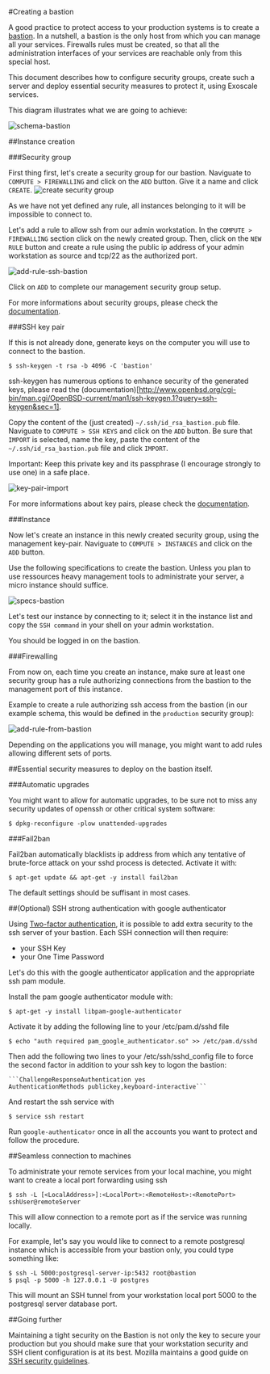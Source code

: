#Creating a bastion

A good practice to protect access to your production systems is to create a [bastion](https://en.wikipedia.org/wiki/Bastion_host). In a nutshell, a bastion is the only host from which you can manage all your services. Firewalls rules must be created, so that all the administration interfaces of your services are reachable only from this special host.

This document describes how to configure security groups, create such a server and deploy essential security measures to protect it, using Exoscale services.

This diagram illustrates what we are going to achieve:

![schema-bastion](./schema-bastion-exoscale.png) 

##Instance creation

###Security group

First thing first, let's create a security group for our bastion. Naviguate to `COMPUTE > FIREWALLING` and click on the `ADD` button. Give it a name and click `CREATE`.
![create security group](./create-new-security-group.png)

As we have not yet defined any rule, all instances belonging to it will be impossible to connect to.

Let's add a rule to allow ssh from our admin workstation. In the `COMPUTE > FIREWALLING` section click on the newly created group. 
Then, click on the `NEW RULE` button and create a rule using the public ip address of your admin workstation as source and tcp/22 as the authorized port.

![add-rule-ssh-bastion](./add-rule-ssh-bastion.png)

Click on `ADD` to complete our management security group setup.

For more informations about security groups, please check the [documentation](https://community.exoscale.ch/documentation/compute/security-groups/).

###SSH key pair

If this is not already done, generate keys on the computer you will use to connect to the bastion.

    $ ssh-keygen -t rsa -b 4096 -C 'bastion'

ssh-keygen has numerous options to enhance security of the generated keys, please read the (documentation)[http://www.openbsd.org/cgi-bin/man.cgi/OpenBSD-current/man1/ssh-keygen.1?query=ssh-keygen&sec=1].


Copy the content of the (just created) `~/.ssh/id_rsa_bastion.pub` file. Naviguate to `COMPUTE > SSH KEYS` and click on the `ADD` button. Be sure that `IMPORT` is selected, name the key, paste the content of the `~/.ssh/id_rsa_bastion.pub` file and click `IMPORT`.

Important: Keep this private key and its passphrase (I encourage strongly to use one) in a safe place.

![key-pair-import](./key-pair-import.png)

For more informations about key pairs, please check the [documentation](https://community.exoscale.ch/documentation/compute/ssh-keypairs/).

###Instance

Now let's create an instance in this newly created security group, using the management key-pair. Naviguate to `COMPUTE > INSTANCES` and click on the `ADD` button.

Use the following specifications to create the bastion. Unless you plan to use ressources heavy management tools to administrate your server, a micro instance should suffice.

![specs-bastion](./specs-bastion.png)

Let's test our instance by connecting to it; select it in the instance list and copy the `SSH command` in your shell on your admin workstation.

You should be logged in on the bastion.

###Firewalling

From now on, each time you create an instance, make sure at least one security group has a rule authorizing connections from the bastion to the management port of this instance.

Example to create a rule authorizing ssh access from the bastion (in our example schema, this would be defined in the `production` security group):

![add-rule-from-bastion](./add-rule-from-bastion.png)

Depending on the applications you will manage, you might want to add rules allowing different sets of ports.

##Essential security measures to deploy on the bastion itself.

###Automatic upgrades

You might want to allow for automatic upgrades, to be sure not to miss any security updates of 
openssh or other critical system software:

    $ dpkg-reconfigure -plow unattended-upgrades

###Fail2ban

Fail2ban automatically blacklists ip address from which any tentative of brute-force attack on your sshd process is detected.
Activate it with:

    $ apt-get update && apt-get -y install fail2ban

The default settings should be suffisant in most cases.

##(Optional) SSH strong authentication with google authenticator

Using [Two-factor authentication](https://en.wikipedia.org/wiki/Two-factor_authentication), it is possible to add extra security to the ssh server of your bastion. Each SSH connection will then require:

* your SSH Key
* your One Time Password

Let's do this with the google authenticator application and the appropriate ssh pam module.

Install the pam google authenticator module with:
    
    $ apt-get -y install libpam-google-authenticator

Activate it by adding the following line to your /etc/pam.d/sshd file

    $ echo "auth required pam_google_authenticator.so" >> /etc/pam.d/sshd 


Then add the following two lines to your /etc/ssh/sshd_config file to force the second factor in addition to your ssh key to logon the bastion:

    ```ChallengeResponseAuthentication yes
    AuthenticationMethods publickey,keyboard-interactive```

And restart the ssh service with

    $ service ssh restart

Run `google-authenticator` once in all the accounts you want to protect and follow the procedure.

##Seamless connection to machines

To administrate your remote services from your local machine, you might want to create a local port forwarding using ssh

    $ ssh -L [<LocalAddress>]:<LocalPort>:<RemoteHost>:<RemotePort> sshUser@remoteServer

This will allow connection to a remote port as if the service was running locally.

For example, let's say you would like to connect to a remote postgresql instance which is accessible from your bastion only, you could type something like:

    $ ssh -L 5000:postgresql-server-ip:5432 root@bastion
    $ psql -p 5000 -h 127.0.0.1 -U postgres
    
This will mount an SSH tunnel from your workstation local port 5000 to the postgresql server database port.
    
##Going further

Maintaining a tight security on the Bastion is not only the key to secure your production 
but you should make sure that your workstation security and SSH client configuration is at
its best. Mozilla maintains a good guide on 
[SSH security guidelines](https://wiki.mozilla.org/Security/Guidelines/OpenSSH).


